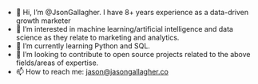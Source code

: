 - 👋 Hi, I’m @JsonGallagher. I have 8+ years experience as a data-driven growth marketer
- 👀 I’m interested in machine learning/artificial intelligence and data science as they relate to marketing and analytics.
- 🌱 I’m currently learning Python and SQL.
- 💞️ I’m looking to contribute to open source projects related to the above fields/areas of expertise.
- 📫 How to reach me: jason@jasongallagher.co
